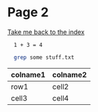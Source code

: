 # Page 2
[Take me back to the index](index.html)
```
  1 + 3 = 4
```  
```.bash
  grep some stuff.txt
```
colname1|colname2
---|---
row1|cell2
cell3|cell4
